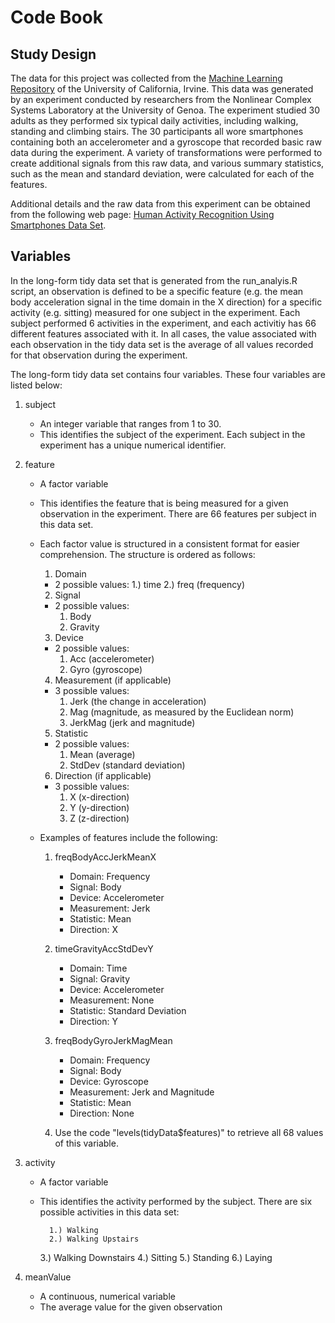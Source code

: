 Code Book
=========

Study Design
------------

The data for this project was collected from the [Machine Learning Repository](http://archive.ics.uci.edu/ml/index.html) of the University of California, Irvine. This data was generated by an experiment conducted by researchers from the Nonlinear Complex Systems Laboratory at the University of Genoa. The experiment studied 30 adults as they performed six typical daily activities, including walking, standing and climbing stairs. The 30 participants all wore smartphones containing both an accelerometer and a gyroscope that recorded basic raw data during the experiment. A variety of transformations were performed to create additional signals from this raw data, and various summary statistics, such as the mean and standard deviation, were calculated for each of the features.

Additional details and the raw data from this experiment can be obtained from the following web page: [Human Activity Recognition Using Smartphones Data Set](http://archive.ics.uci.edu/ml/datasets/Human+Activity+Recognition+Using+Smartphones).

Variables
---------

In the long-form tidy data set that is generated from the run_analyis.R script, an observation is defined to be a specific feature (e.g. the mean body acceleration signal in the time domain in the X direction) for a specific activity (e.g. sitting) measured for one subject in the experiment. Each subject performed 6 activities in the experiment, and each activitiy has 66 different features associated with it. In all cases, the value associated with each observation in the tidy data set is the average of all values recorded for that observation during the experiment.

The long-form tidy data set contains four variables. These four variables are listed below:

1. subject

	- An integer variable that ranges from 1 to 30.
	- This identifies the subject of the experiment. Each subject in the experiment has a unique numerical identifier.

2. feature

	- A factor variable
	- This identifies the feature that is being measured for a given observation in the experiment. There are 66 features per subject in this data set.
	- Each factor value is structured in a consistent format for easier comprehension. The structure is ordered as follows:

		1. Domain
		- 2 possible values:
			1.) time
			2.) freq (frequency)
		2. Signal
		- 2 possible values:
			1. Body
			2. Gravity
		3. Device
		- 2 possible values:
			1. Acc (accelerometer)
			2. Gyro (gyroscope)
		4. Measurement (if applicable)
		- 3 possible values:
			1. Jerk (the change in acceleration)
			2. Mag (magnitude, as measured by the Euclidean norm)
			3. JerkMag (jerk and magnitude)
		5. Statistic 
		- 2 possible values:
			1. Mean (average)
			2. StdDev (standard deviation)
		6. Direction (if applicable)
		- 3 possible values:
			1. X (x-direction)
			2. Y (y-direction)
			3. Z (z-direction)

	- Examples of features include the following:

		1. freqBodyAccJerkMeanX
			- Domain: Frequency
			- Signal: Body
			- Device: Accelerometer
			- Measurement: Jerk
			- Statistic: Mean
			- Direction: X

		2. timeGravityAccStdDevY
			- Domain: Time
			- Signal: Gravity
			- Device: Accelerometer
			- Measurement: None
			- Statistic: Standard Deviation
			- Direction: Y

		3. freqBodyGyroJerkMagMean
			- Domain: Frequency
			- Signal: Body
			- Device: Gyroscope
			- Measurement: Jerk and Magnitude
			- Statistic: Mean
			- Direction: None
	
		4. Use the code "levels(tidyData$features)" to retrieve all 68 values of this variable.

3. activity

	- A factor variable
	- This identifies the activity performed by the subject. There are six possible activities in this data set:

    		1.) Walking
    		2.) Walking Upstairs
		3.) Walking Downstairs
    		4.) Sitting
    		5.) Standing
    		6.) Laying

4. meanValue

	- A continuous, numerical variable
	- The average value for the given observation